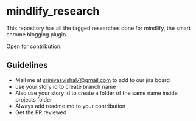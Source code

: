 # mindlify_research
This repository has all the tagged researches done for mindlify, the smart chrome blogging plugin.


Open for contribution. 

## Guidelines 
- Mail me at srinivasvishal7@gmail.com to add to our jira board
- use your story id to create branch name
- Also use your story id to create a folder of the same name inside projects folder
- Always add readme.md to your contribution
- Get the PR reviewed
